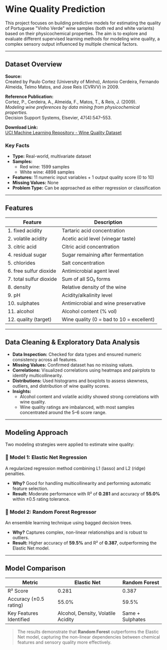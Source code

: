 # Wine Quality Prediction

This project focuses on building predictive models for estimating the quality of Portuguese "Vinho Verde" wine samples (both red and white variants) based on their physicochemical properties. The aim is to explore and evaluate different supervised learning methods for modeling wine quality, a complex sensory output influenced by multiple chemical factors.

---

## Dataset Overview

**Source:**  
Created by Paulo Cortez (University of Minho), Antonio Cerdeira, Fernando Almeida, Telmo Matos, and Jose Reis (CVRVV) in 2009.

**Reference Publication:**  
Cortez, P., Cerdeira, A., Almeida, F., Matos, T., & Reis, J. (2009).  
*Modeling wine preferences by data mining from physicochemical properties.*  
Decision Support Systems, Elsevier, 47(4):547–553.

**Download Link:**  
[UCI Machine Learning Repository - Wine Quality Dataset](https://archive.ics.uci.edu/ml/datasets/wine+quality)

### Key Facts

- **Type:** Real-world, multivariate dataset
- **Samples:**  
  - Red wine: 1599 samples  
  - White wine: 4898 samples  
- **Features:** 11 numeric input variables + 1 output quality score (0 to 10)
- **Missing Values:** None
- **Problem Type:** Can be approached as either regression or classification

---

## Features

| Feature                  | Description                         |
|--------------------------|-------------------------------------|
| 1. fixed acidity         | Tartaric acid concentration         |
| 2. volatile acidity      | Acetic acid level (vinegar taste)   |
| 3. citric acid           | Citric acid concentration           |
| 4. residual sugar        | Sugar remaining after fermentation  |
| 5. chlorides             | Salt concentration                  |
| 6. free sulfur dioxide   | Antimicrobial agent level           |
| 7. total sulfur dioxide  | Sum of all SO₂ forms                |
| 8. density               | Relative density of the wine        |
| 9. pH                    | Acidity/alkalinity level            |
| 10. sulphates            | Antimicrobial and wine preservative |
| 11. alcohol              | Alcohol content (% vol)             |
| 12. quality (target)     | Wine quality (0 = bad to 10 = excellent) |

---

## Data Cleaning & Exploratory Data Analysis

- **Data Inspection:** Checked for data types and ensured numeric consistency across all features.
- **Missing Values:** Confirmed dataset has no missing values.
- **Correlations:** Visualized correlations using heatmaps and pairplots to identify multicollinearity.
- **Distributions:** Used histograms and boxplots to assess skewness, outliers, and distribution of wine quality scores.
- **Insights:**
  - Alcohol content and volatile acidity showed strong correlations with wine quality.
  - Wine quality ratings are imbalanced, with most samples concentrated around the 5–6 score range.

---

## Modeling Approach

Two modeling strategies were applied to estimate wine quality:

### 🔹 Model 1: Elastic Net Regression
A regularized regression method combining L1 (lasso) and L2 (ridge) penalties.

- **Why?** Good for handling multicollinearity and performing automatic feature selection.
- **Result:** Moderate performance with R² of **0.281** and accuracy of **55.0%** within ±0.5 rating tolerance.

### 🔹 Model 2: Random Forest Regressor
An ensemble learning technique using bagged decision trees.

- **Why?** Captures complex, non-linear relationships and is robust to outliers.
- **Result:** Higher accuracy of **59.5%** and R² of **0.387**, outperforming the Elastic Net model.

---

## Model Comparison

| Metric                  | Elastic Net | Random Forest |
|-------------------------|-------------|----------------|
| R² Score                | 0.281       | 0.387          |
| Accuracy (±0.5 rating)  | 55.0%       | 59.5%          |
| Key Features Identified | Alcohol, Density, Volatile Acidity | Same + Sulphates |

> The results demonstrate that **Random Forest** outperforms the Elastic Net model, capturing the non-linear dependencies between chemical features and sensory quality more effectively.







